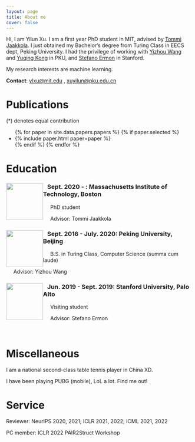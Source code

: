 ```yaml
---
layout: page
title: About me 
cover: false
---
```


Hi, I am Yilun Xu. I am a first year PhD student in MIT, advised by [Tommi Jaakkola](https://people.csail.mit.edu/tommi/tommi.html). I just obtained my Bachelor’s degree from Turing Class in EECS dept, Peking University. I had the privilege of working with [Yizhou Wang](http://cfcs.pku.edu.cn/faculty/adjunct/wangyizhou/index.htm) and [Yuqing Kong](https://cfcs.pku.edu.cn/yuqkong/) in PKU, and [Stefano Ermon](https://cs.stanford.edu/~ermon/) in Stanford.
 
My research interests are machine learning.

**Contact**: ylxu@mit.edu , xuyilun@pku.edu.cn

# Publications 
(*) denotes equal contribution

<ul>
{% for paper in site.data.papers.papers %}
  {% if paper.selected %}
  <li>
  {% include paper.html paper=paper %}
  </li>
  {% endif %}
{% endfor %}
</ul>



# Education

<div style="clear: both;">
  <div style="float: left; margin-right 1em;">
    <img src="/assets/img/mit.png" alt="" width="100" height="100">
  </div>
  <div>
    <h3>&nbsp;&nbsp;&nbsp;Sept. 2020 - : Massachusetts Institute of Technology, Boston</h3>
    <p>&nbsp;&nbsp;&nbsp;&nbsp;&nbsp;PhD student</p>
    <p> &nbsp;&nbsp;&nbsp;&nbsp;&nbsp;Advisor: Tommi Jaakkola</p>
  </div>
</div>

<div style="clear: both;">
  <div style="float: left; margin-right 1em;">
    <img src="/assets/img/pku.png" alt="" width="100" height="100">
  </div>
  <div>
    <h3>&nbsp;&nbsp;&nbsp;Sept. 2016 - July. 2020: Peking University, Beijing</h3>
    <p>&nbsp;&nbsp;&nbsp;&nbsp;&nbsp;B.S. in Turing Class, Computer Science (summa cum laude)</p>
    <p> &nbsp;&nbsp;&nbsp;&nbsp;&nbsp;Advisor: Yizhou Wang</p>
  </div>
</div>

<div style="clear: both;">
  <div style="float: left; margin-right 1em;">
    <img src="/assets/img/stanford.png" alt="" width="100" height="100">
  </div>
  <div>
    <h3>&nbsp;&nbsp;&nbsp;Jun. 2019 - Sept. 2019: Stanford University, Palo Alto</h3>
    <p>&nbsp;&nbsp;&nbsp;&nbsp;&nbsp;Visiting student</p>
    <p> &nbsp;&nbsp;&nbsp;&nbsp;&nbsp;Advisor: Stefano Ermon</p>
  </div>
</div>
<br/>

# Miscellaneous

I am a national second-class table tennis player in China XD.

I have been playing PUBG (mobile), LoL a lot. Find me out! 

# Service 

Reviewer: NeurIPS 2020, 2021; ICLR 2021, 2022; ICML 2021, 2022

PC member: ICLR 2022 PAIR2Struct Workshop